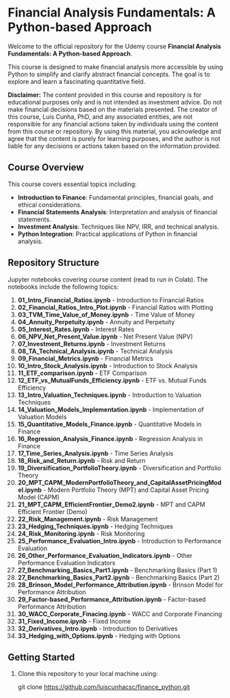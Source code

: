 # Financial Analysis Fundamentals: A Python-based Approach

Welcome to the official repository for the Udemy course **Financial Analysis Fundamentals: A Python-based Approach**. 

This course is designed to make financial analysis more accessible by using Python to simplify and clarify abstract financial concepts. The goal is to explore and learn a fascinating quantitative field.

**Disclaimer:** The content provided in this course and repository is for educational purposes only and is not intended as investment advice. Do not make financial decisions based on the materials presented. The creator of this course, Luis Cunha, PhD, and any associated entities, are not responsible for any financial actions taken by individuals using the content from this course or repository. By using this material, you acknowledge and agree that the content is purely for learning purposes, and the author is not liable for any decisions or actions taken based on the information provided.



## Course Overview

This course covers essential topics including:

- **Introduction to Finance**: Fundamental principles, financial goals, and ethical considerations.
- **Financial Statements Analysis**: Interpretation and analysis of financial statements.
- **Investment Analysis**: Techniques like NPV, IRR, and technical analysis.
- **Python Integration**: Practical applications of Python in financial analysis.

## Repository Structure

Jupyter notebooks covering course content (read to run in Colab). The notebooks include the following topics:
  
  1. **01_Intro_Financial_Ratios.ipynb** - Introduction to Financial Ratios
  2. **02_Financial_Ratios_Intro_Plot.ipynb** - Financial Ratios with Plotting
  3. **03_TVM_Time_Value_of_Money.ipynb** - Time Value of Money
  4. **04_Annuity_Perpetuity.ipynb** - Annuity and Perpetuity
  5. **05_Interest_Rates.ipynb** - Interest Rates
  6. **06_NPV_Net_Present_Value.ipynb** - Net Present Value (NPV)
  7. **07_Investment_Returns.ipynb** - Investment Returns
  8. **08_TA_Technical_Analysis.ipynb** - Technical Analysis
  9. **09_Financial_Metrics.ipynb** - Financial Metrics
  10. **10_Intro_Stock_Analysis.ipynb** - Introduction to Stock Analysis
  11. **11_ETF_comparison.ipynb** - ETF Comparison
  12. **12_ETF_vs_MutualFunds_Efficiency.ipynb** - ETF vs. Mutual Funds Efficiency
  13. **13_Intro_Valuation_Techniques.ipynb** - Introduction to Valuation Techniques
  14. **14_Valuation_Models_Implementation.ipynb** - Implementation of Valuation Models
  15. **15_Quantitative_Models_Finance.ipynb** - Quantitative Models in Finance
  16. **16_Regression_Analysis_Finance.ipynb** - Regression Analysis in Finance
  17. **17_Time_Series_Analysis.ipynb** - Time Series Analysis
  18. **18_Risk_and_Return.ipynb** - Risk and Return
  19. **19_Diversification_PortfolioTheory.ipynb** - Diversification and Portfolio Theory
  20. **20_MPT_CAPM_ModernPortfolioTheory_and_CapitalAssetPricingModel.ipynb** - Modern Portfolio Theory (MPT) and Capital Asset Pricing Model (CAPM)
  21. **21_MPT_CAPM_EfficientFrontier_Demo2.ipynb** - MPT and CAPM Efficient Frontier (Demo)
  22. **22_Risk_Management.ipynb** - Risk Management
  23. **23_Hedging_Techniques.ipynb** - Hedging Techniques
  24. **24_Risk_Monitoring.ipynb** - Risk Monitoring
  25. **25_Performance_Evaluation_Intro.ipynb** - Introduction to Performance Evaluation
  26. **26_Other_Performance_Evaluation_Indicators.ipynb** - Other Performance Evaluation Indicators
  27. **27_Benchmarking_Basics_Part1.ipynb** - Benchmarking Basics (Part 1)
  28. **27_Benchmarking_Basics_Part2.ipynb** - Benchmarking Basics (Part 2)
  29. **28_Brinson_Model_Performance_Attribution.ipynb** - Brinson Model for Performance Attribution
  30. **29_Factor-based_Performance_Attribution.ipynb** - Factor-based Performance Attribution
  31. **30_WACC_Corporate_Finacing.ipynb** - WACC and Corporate Financing
  32. **31_Fixed_Income.ipynb** - Fixed Income
  33. **32_Derivatives_Intro.ipynb** - Introduction to Derivatives
  34. **33_Hedging_with_Options.ipynb** - Hedging with Options

## Getting Started

1. Clone this repository to your local machine using:

   git clone https://github.com/luiscunhacsc/finance_python.git
